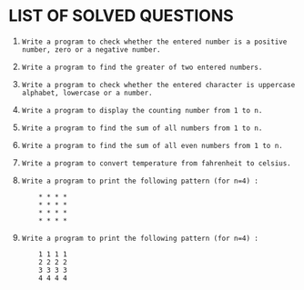 # LIST OF SOLVED QUESTIONS

1.  
    ```
    Write a program to check whether the entered number is a positive number, zero or a negative number.
    ```

2.  
    ```
    Write a program to find the greater of two entered numbers.
    ```
    
3.  
    ```
    Write a program to check whether the entered character is uppercase alphabet, lowercase or a number.
    ```
    
4.  
    ```
    Write a program to display the counting number from 1 to n.
    ```
    
5.  
    ```
    Write a program to find the sum of all numbers from 1 to n.
    ```
    
6.
    ```
    Write a program to find the sum of all even numbers from 1 to n.
    ```

7.
    ```
    Write a program to convert temperature from fahrenheit to celsius.
    ```

8.
    ```
    Write a program to print the following pattern (for n=4) :
    
        * * * *
        * * * *
        * * * *
        * * * *
    ```

9.
    ```
    Write a program to print the following pattern (for n=4) :
    
        1 1 1 1
        2 2 2 2
        3 3 3 3
        4 4 4 4
    ```

